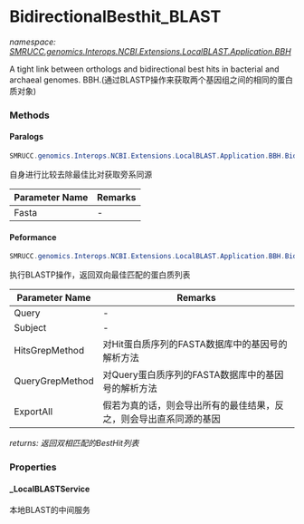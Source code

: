 ﻿# BidirectionalBesthit_BLAST
_namespace: [SMRUCC.genomics.Interops.NCBI.Extensions.LocalBLAST.Application.BBH](./index.md)_

A tight link between orthologs and bidirectional best hits in bacterial and archaeal genomes. BBH.(通过BLASTP操作来获取两个基因组之间的相同的蛋白质对象)



### Methods

#### Paralogs
```csharp
SMRUCC.genomics.Interops.NCBI.Extensions.LocalBLAST.Application.BBH.BidirectionalBesthit_BLAST.Paralogs(System.String,Microsoft.VisualBasic.Text.TextGrepMethod)
```
自身进行比较去除最佳比对获取旁系同源

|Parameter Name|Remarks|
|--------------|-------|
|Fasta|-|


#### Peformance
```csharp
SMRUCC.genomics.Interops.NCBI.Extensions.LocalBLAST.Application.BBH.BidirectionalBesthit_BLAST.Peformance(System.String,System.String,Microsoft.VisualBasic.Text.TextGrepMethod,Microsoft.VisualBasic.Text.TextGrepMethod,System.String,System.Boolean)
```
执行BLASTP操作，返回双向最佳匹配的蛋白质列表

|Parameter Name|Remarks|
|--------------|-------|
|Query|-|
|Subject|-|
|HitsGrepMethod|对Hit蛋白质序列的FASTA数据库中的基因号的解析方法|
|QueryGrepMethod|对Query蛋白质序列的FASTA数据库中的基因号的解析方法|
|ExportAll|假若为真的话，则会导出所有的最佳结果，反之，则会导出直系同源的基因|


_returns: 返回双相匹配的BestHit列表_


### Properties

#### _LocalBLASTService
本地BLAST的中间服务
